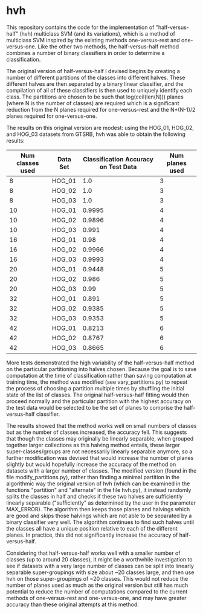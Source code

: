 # hvh

This repository contains the code for the implementation of "half-versus-half" (hvh) 
multiclass SVM (and its variations), which is a method of multiclass SVM inspired by 
the existing methods one-versus-rest and one-versus-one. Like the other two methods,
the half-versus-half method combines a number of binary classifiers in order to 
determine a classification.

The original version of half-versus-half I devised begins by creating a number of 
different partitions of the classes into different halves. These different halves
are then separated by a binary linear classifier, and the compilation of all of 
these classifiers is then used to uniquely identify each class. The partitions are
chosen to be such that log(ceil(len(N))) planes (where N is the number of classes)
are required which is a significant reduction from the N planes required for 
one-versus-rest and the N*(N-1)/2 planes required for one-versus-one. 

The results on this original version are modest: using the HOG_01, HOG_02, and 
HOG_03 datasets from GTSRB, hvh was able to obtain the following results: 

| Num classes used | Data Set             |  Classification Accuracy on Test Data      | Num planes used |
| ----------| ---------| --------- | --------- | 
|          8             |       HOG_01    |                   1.0                       |       3  |
|          8             |       HOG_02    |                   1.0                       |       3  |         
|          8             |       HOG_03    |                   1.0                       |       3  |
|          10            |       HOG_01    |                   0.9995                    |       4  |
|          10            |       HOG_02    |                   0.9896                    |       4  |
|          10            |       HOG_03    |                   0.991                     |       4  |
|          16            |       HOG_01    |                   0.98                      |       4  |
|          16            |       HOG_02    |                   0.9966                    |       4  |
|          16            |       HOG_03    |                   0.9993                    |       4  |
|          20            |       HOG_01    |                   0.9448                    |       5  |
|          20            |       HOG_02    |                   0.986                     |       5  |
|          20            |       HOG_03    |                   0.99                      |       5  |
|          32            |       HOG_01    |                   0.891                     |       5  |
|          32            |       HOG_02    |                   0.9385                    |       5  |
|          32            |       HOG_03    |                   0.9353                    |       5  |
|          42            |       HOG_01    |                   0.8213                    |       6  |
|          42            |       HOG_02    |                   0.8767                    |       6  |
|          42            |       HOG_03    |                   0.8665                    |       6  |
          
More tests demonstrated the high variability of the half-versus-half method on the 
particular partitioning into halves chosen. Because the goal is to save computation 
at the time of classification rather than saving computation at training time, the 
method was modified (see vary_partitions.py) to repeat the process of choosing a 
partition multiple times by shuffling the initial state of the list of classes. The
original half-versus-half fitting would then proceed normally and the particular 
partition with the highest accuracy on the test data would be selected to be the 
set of planes to comprise the half-versus-half classifier. 

The results showed that the method works well on small numbers of classes but as the
number of classes increased, the accuracy fell. This suggests that though the classes
may originally be linearly separable, when grouped together larger collections as this
halving method entails, these larger super-classes/groups are not necessarily linearly
separable anymore, so a further modification was devised that would increase the 
number of planes slightly but would hopefully increase the accuracy of the method on 
datasets with a larger number of classes. The modified version (found in the file
modify_partitions.py), rather than finding a minimal partition in the algorithmic 
way the original version of hvh (which can be examined in the functions "partition"
and "alternate" in the file hvh.py), it instead randomly splits the classes in half
and checks if these two halves are sufficiently linearly separable ("sufficiently" 
as determined by the user in the parameter MAX_ERROR). The algorithm then keeps those
planes and halvings which are good and skips those halvings which are not able to be
separated by a binary classifier very well. The algorithm continues to find such halves
until the classes all have a unique position relative to each of the different planes. 
In practice, this did not significantly increase the accuracy of half-versus-half. 

Considering that half-versus-half works well with a smaller number of classes (up to 
around 20 classes), it might be a worthwhile investigation to see if datasets with a 
very large number of classes can be split into linearly separable super-groupings with
size about ~20 classes large, and then use hvh on those super-groupings of ~20 classes. 
This would not reduce the number of planes used as much as the original version but 
still has much potential to reduce the number of computations compared to the current 
methods of one-versus-rest and one-versus-one, and may have greater accuracy than these 
original attempts at this method. 



 

